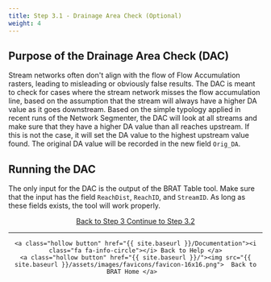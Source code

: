 ```yaml
---
title: Step 3.1 - Drainage Area Check (Optional)
weight: 4
---
```

## Purpose of the Drainage Area Check (DAC)

Stream networks often don't align with the flow of Flow Accumulation rasters, leading to misleading or obviously false results. The DAC is meant to check for cases where the stream network misses the flow accumulation line, based on the assumption that the stream will always have a higher DA value as it goes downstream. Based on the simple typology applied in recent runs of the Network Segmenter, the DAC will look at all streams and make sure that they have a higher DA value than all reaches upstream. If this is not the case, it will set the DA value to the highest upstream value found. The original DA value will be recorded in the new field `Orig_DA`.

## Running the DAC

The only input for the DAC is the output of the BRAT Table tool. Make sure that the input has the field `ReachDist`, `ReachID`, and `StreamID`. As long as these fields exists, the tool will work properly.

<div align="center">
	<a class="hollow button" href="{{ site.baseurl }}/Documentation/Tutorials/StepByStep/3-BRATTableTool"><i class="fa fa-arrow-circle-left"></i> Back to Step 3 </a>
	<a class="hollow button" href="{{ site.baseurl }}/Documentation/Tutorials/StepByStep/3.2-BRATBraidHandler"><i class="fa fa-arrow-circle-right"></i> Continue to Step 3.2 </a>
</div>	

------
<div align="center">

	<a class="hollow button" href="{{ site.baseurl }}/Documentation"><i class="fa fa-info-circle"></i> Back to Help </a>
	<a class="hollow button" href="{{ site.baseurl }}/"><img src="{{ site.baseurl }}/assets/images/favicons/favicon-16x16.png">  Back to BRAT Home </a>  
</div>